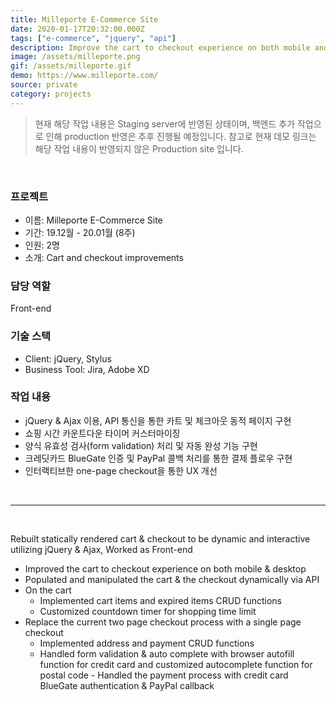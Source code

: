 ```yaml
---
title: Milleporte E-Commerce Site
date: 2020-01-17T20:32:00.000Z
tags: ["e-commerce", "jquery", "api"]
description: Improve the cart to checkout experience on both mobile and desktop
image: /assets/milleporte.png
gif: /assets/milleporte.gif
demo: https://www.milleporte.com/
source: private
category: projects
---
```


> 현재 해당 작업 내용은 Staging server에 반영된 상태이며, 백엔드 추가 작업으로 인해 production 반영은 추후 진행될 예정입니다. 참고로 현재 데모 링크는 해당 작업 내용이 반영되지 않은 Production site 입니다.

<br />

### 프로젝트

- 이름: Milleporte E-Commerce Site
- 기간: 19.12월 - 20.01월 (8주)
- 인원: 2명
- 소개: Cart and checkout improvements

### 담당 역할

Front-end

### 기술 스택

- Client: jQuery, Stylus
- Business Tool: Jira, Adobe XD

### 작업 내용

- jQuery & Ajax 이용, API 통신을 통한 카트 및 체크아웃 동적 페이지 구현
- 쇼핑 시간 카운트다운 타이머 커스터마이징
- 양식 유효성 검사(form validation) 처리 및 자동 완성 기능 구현
- 크레딧카드 BlueGate 인증 및 PayPal 콜백 처리를 통한 결제 플로우 구현
- 인터랙티브한 one-page checkout을 통한 UX 개선

<br />

---

<br />

Rebuilt statically rendered cart & checkout to be dynamic and interactive utilizing jQuery & Ajax, Worked as Front-end

- Improved the cart to checkout experience on both mobile & desktop
- Populated and manipulated the cart & the checkout dynamically via API
- On the cart
  - Implemented cart items and expired items CRUD functions
  - Customized countdown timer for shopping time limit
- Replace the current two page checkout process with a single page checkout
  - Implemented address and payment CRUD functions
  - Handled form validation & auto complete with browser autofill function for credit card and customized autocomplete function for postal code - Handled the payment process with credit card BlueGate authentication & PayPal callback
